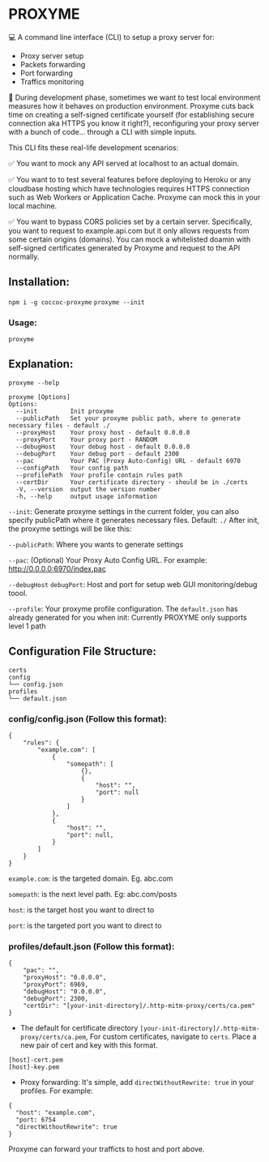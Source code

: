 # PROXYME
💻 A command line interface (CLI) to setup a proxy server for:
- Proxy server setup
- Packets forwarding
- Port forwarding
- Traffics monitoring

🔵 During development phase, sometimes we want to test local environment measures how it behaves on production environment.
Proxyme cuts back time on creating a self-signed certificate yourself (for establishing secure connection aka HTTPS you know it right?), reconfiguring your proxy server with a bunch of code... through a CLI with simple inputs.

This CLI fits these real-life development scenarios:

✅ You want to mock any API served at localhost to an actual domain.

✅ You want to to test several features before deploying to Heroku or any cloudbase hosting which have technologies requires HTTPS connection such as Web Workers or Application Cache. Proxyme can mock this in your local machine.

✅ You want to bypass CORS policies set by a certain server. Specifically, you want to request to example.api.com but it only allows requests from some certain origins (domains). You can mock a whitelisted doamin with self-signed certificates generated by Proxyme and request to the API normally. 

## Installation:
```npm i -g coccoc-proxyme```
``` proxyme --init ```

### Usage:
``` proxyme ```

## Explanation:
``` proxyme --help ```

```
proxyme [Options]
Options:
  --init         Init proxyme
  --publicPath   Set your proxyme public path, where to generate necessary files - default ./
  --proxyHost    Your proxy host - default 0.0.0.0
  --proxyPort    Your proxy port - RANDOM
  --debugHost    Your debug host - default 0.0.0.0
  --debugPort    Your debug port - default 2300
  --pac          Your PAC (Proxy Auto-Config) URL - default 6970
  --configPath   Your config path
  --profilePath  Your profile contain rules path
  --certDir      Your certificate directory - should be in ./certs
  -V, --version  output the version number
  -h, --help     output usage information
```

```--init```: Generate proxyme settings in the current folder, you can also specify publicPath where it generates necessary files. Default: ```./```
After init, the proxyme settings will be like this:

```--publicPath```:
Where you wants to generate settings

```--pac```: 
(Optional) Your Proxy Auto Config URL. For example: http://0.0.0.0:6970/index.pac

```--debugHost``` ```debugPort```: 
Host and port for setup web GUI monitoring/debug toool.

```--profile```: 
Your proxyme profile configuration. The ```default.json``` has already generated for you when init:
Currently PROXYME only supports level 1 path

## Configuration File Structure:
```
certs
config
└── config.json
profiles
└── default.json

```

### config/config.json (Follow this format):
``` 
{
	"rules": {
		"example.com": [
			{
				"somepath": [
					{},
					{
						"host": "",
						"port": null
					}
				]
			},
			{
				"host": "",
				"port": null,
			}
		]
	}
}
```

```example.com```: is the targeted domain. Eg. abc.com

```somepath```: is the next level path. Eg: abc.com/posts

```host```: is the target host you want to direct to

```port```: is the targeted port you want to direct to

### profiles/default.json (Follow this format):
```
{
	"pac": "",
	"proxyHost": "0.0.0.0",
	"proxyPort": 6969,
	"debugHost": "0.0.0.0",
	"debugPort": 2300,
	"certDir": "[your-init-directory]/.http-mitm-proxy/certs/ca.pem"
}
```
* The default for certificate directory ```[your-init-directory]/.http-mitm-proxy/certs/ca.pem```, 
For custom certificates, navigate to ```certs```. Place a new pair of cert and key with this format.
```
[host]-cert.pem
[host]-key.pem
```
* Proxy forwarding:
It's simple, add ```directWithoutRewrite: true``` in your profiles.
For example:
```
{
  "host": "example.com",
  "port: 6754
  "directWithoutRewrite": true
}
```
Proxyme can forward your trafficts to host and port above.


